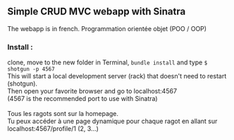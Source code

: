 ## Simple CRUD MVC webapp with Sinatra

The webapp is in french.
Programmation orientée objet (POO / OOP)

### Install :

clone, move to the new folder in Terminal, `bundle install` and type `$ shotgun -p 4567` <br>
This will start a local development server (rack) that doesn't need to restart (shotgun).<br>
Then open your favorite browser and go to localhost:4567<br>
(4567 is the recommended port to use with Sinatra)<br>
<br>
Tous les ragots sont sur la homepage.<br>
Tu peux accéder à une page dynamique pour chaque ragot en allant sur localhost:4567/profile/1 (2, 3...)